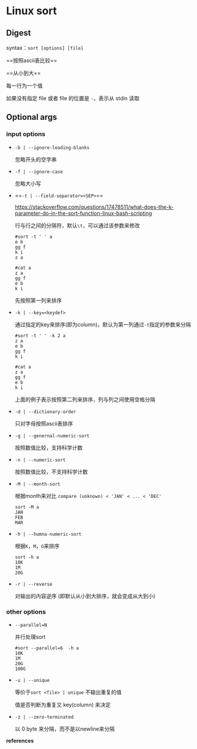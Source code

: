 # Linux sort

## Digest

syntax：`sort [options] [file]`

==按照ascii表比较==

==从小到大==

每一行为一个值

如果没有指定 file 或者 file 的位置是 `-`，表示从 stdin 读取


## Optional args

### input options

- `-b | --ignore-leading-blanks`

  忽略开头的空字串

- `-f | --ignore-case`

  忽略大小写

- ==`-t | --field-separator=<SEP>`==

  https://stackoverflow.com/questions/17478511/what-does-the-k-parameter-do-in-the-sort-function-linux-bash-scripting

  行与行之间的分隔符，默认`\t`，可以通过该参数来修改

  ```
  #sort -t ' ' a
  e b
  gg f
  k i
  z a
  
  #cat a
  z a
  gg f
  e b
  k i
  ```

  先按照第一列来排序

- `-k | --key=<keydef>`

  通过指定的key来排序(即为column)，默认为第一列通过`-t`指定的参数来分隔

  ```
  #sort -t ' ' -k 2 a
  z a
  e b
  gg f
  k i
  
  #cat a
  z a
  gg f
  e b
  k i
  ```

  上面的例子表示按照第二列来排序，列与列之间使用空格分隔

- `-d | --dictionary-order`

  只对字母按照ascii表排序

- `-g | --genernal-numeric-sort`

  按照数值比较，支持科学计数

- `-n | --numeric-sort`

  按照数值比较，不支持科学计数

- `-M | --month-sort`

  根据month来对比 `compare (unknown) < 'JAN' < ... < 'DEC'`

  ```
  sort -M a
  JAN
  FEB
  MAR
  ```

- `-h | --humna-numeric-sort`

  根据`K`，`M`，`G`来排序

  ```
  sort -h a
  10K
  1M
  20G
  ```

- `-r | --reverse`

  对输出的内容逆序 (即默认从小到大排序，就会变成从大到小)

### other options

- `--parallel=N`

  并行处理sort

  ```
  #sort --parallel=6  -h a
  10K
  1M
  20G
  100G
  ```

- `-u | --unique`

  等价于`sort <file> | unique` 不输出重复的值

  值是否判断为重复又 key(column) 来决定

- `-z | --zero-terminated`

  以 0 byte 来分隔，而不是以newline来分隔

**references**

[^1]:https://stackoverflow.com/questions/1255782/whats-the-difference-between-general-numeric-sort-and-numeric-sort-options
